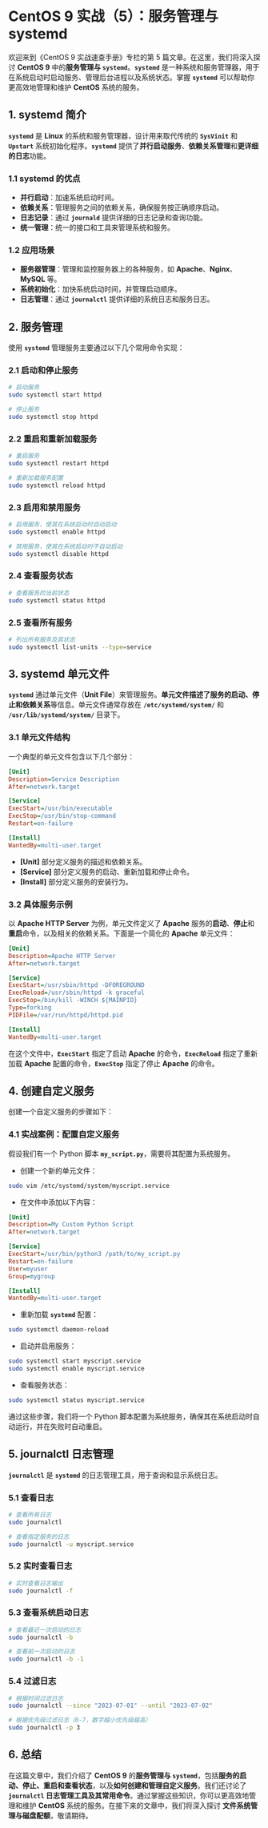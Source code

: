 # CentOS 9 实战（5）：服务管理与 systemd

欢迎来到《CentOS 9 实战速查手册》专栏的第 5 篇文章。在这里，我们将深入探讨 **CentOS 9** 中的**服务管理与 `systemd`**。**`systemd`** 是一种系统和服务管理器，用于在系统启动时启动服务、管理后台进程以及系统状态。掌握 **`systemd`** 可以帮助你更高效地管理和维护 **CentOS** 系统的服务。

## 1. systemd 简介

**`systemd`** 是 **Linux** 的系统和服务管理器，设计用来取代传统的 **`SysVinit`** 和 **`Upstart`** 系统初始化程序。**`systemd`** 提供了**并行启动服务**、**依赖关系管理**和**更详细的日志**功能。

### 1.1 systemd 的优点

- **并行启动**：加速系统启动时间。
- **依赖关系**：管理服务之间的依赖关系，确保服务按正确顺序启动。
- **日志记录**：通过 **`journald`** 提供详细的日志记录和查询功能。
- **统一管理**：统一的接口和工具来管理系统和服务。

### 1.2 应用场景

- **服务器管理**：管理和监控服务器上的各种服务，如 **Apache**、**Nginx**、**MySQL** 等。
- **系统初始化**：加快系统启动时间，并管理启动顺序。
- **日志管理**：通过 **`journalctl`** 提供详细的系统日志和服务日志。

## 2. 服务管理

使用 **`systemd`** 管理服务主要通过以下几个常用命令实现：

### 2.1 启动和停止服务

```sh
# 启动服务
sudo systemctl start httpd

# 停止服务
sudo systemctl stop httpd
```

### 2.2 重启和重新加载服务

```sh
# 重启服务
sudo systemctl restart httpd

# 重新加载服务配置
sudo systemctl reload httpd
```

### 2.3 启用和禁用服务

```sh
# 启用服务，使其在系统启动时自动启动
sudo systemctl enable httpd

# 禁用服务，使其在系统启动时不自动启动
sudo systemctl disable httpd
```

### 2.4 查看服务状态

```sh
# 查看服务的当前状态
sudo systemctl status httpd
```

### 2.5 查看所有服务

```sh
# 列出所有服务及其状态
sudo systemctl list-units --type=service
```

## 3. systemd 单元文件

**`systemd`** 通过单元文件（**Unit File**）来管理服务。**单元文件描述了服务的启动、停止和依赖关系**等信息。单元文件通常存放在 **`/etc/systemd/system/`** 和 **`/usr/lib/systemd/system/`** 目录下。

### 3.1 单元文件结构

一个典型的单元文件包含以下几个部分：

```ini
[Unit]
Description=Service Description
After=network.target

[Service]
ExecStart=/usr/bin/executable
ExecStop=/usr/bin/stop-command
Restart=on-failure

[Install]
WantedBy=multi-user.target
```

- **[Unit]** 部分定义服务的描述和依赖关系。
- **[Service]** 部分定义服务的启动、重新加载和停止命令。
- **[Install]** 部分定义服务的安装行为。

### 3.2 具体服务示例

以 **Apache HTTP Server** 为例，单元文件定义了 **Apache** 服务的**启动**、**停止**和**重启**命令，以及相关的依赖关系。下面是一个简化的 **Apache** 单元文件：

```ini
[Unit]
Description=Apache HTTP Server
After=network.target

[Service]
ExecStart=/usr/sbin/httpd -DFOREGROUND
ExecReload=/usr/sbin/httpd -k graceful
ExecStop=/bin/kill -WINCH ${MAINPID}
Type=forking
PIDFile=/var/run/httpd/httpd.pid

[Install]
WantedBy=multi-user.target
```

在这个文件中，**`ExecStart`** 指定了启动 **Apache** 的命令，**`ExecReload`** 指定了重新加载 **Apache** 配置的命令，**`ExecStop`** 指定了停止 **Apache** 的命令。

## 4. 创建自定义服务

创建一个自定义服务的步骤如下：

### 4.1 实战案例：配置自定义服务

假设我们有一个 Python 脚本 **`my_script.py`**，需要将其配置为系统服务。

- 创建一个新的单元文件：

```sh
sudo vim /etc/systemd/system/myscript.service
```

- 在文件中添加以下内容：

```ini
[Unit]
Description=My Custom Python Script
After=network.target

[Service]
ExecStart=/usr/bin/python3 /path/to/my_script.py
Restart=on-failure
User=myuser
Group=mygroup

[Install]
WantedBy=multi-user.target
```

- 重新加载 **`systemd`** 配置：

```sh
sudo systemctl daemon-reload
```

- 启动并启用服务：

```sh
sudo systemctl start myscript.service
sudo systemctl enable myscript.service
```

- 查看服务状态：

```sh
sudo systemctl status myscript.service
```

通过这些步骤，我们将一个 Python 脚本配置为系统服务，确保其在系统启动时自动运行，并在失败时自动重启。

## 5. journalctl 日志管理

**`journalctl`** 是 **`systemd`** 的日志管理工具，用于查询和显示系统日志。

### 5.1 查看日志

```sh
# 查看所有日志
sudo journalctl

# 查看指定服务的日志
sudo journalctl -u myscript.service
```

### 5.2 实时查看日志

```sh
# 实时查看日志输出
sudo journalctl -f
```

### 5.3 查看系统启动日志

```sh
# 查看最近一次启动的日志
sudo journalctl -b

# 查看前一次启动的日志
sudo journalctl -b -1
```

### 5.4 过滤日志

```sh
# 根据时间过滤日志
sudo journalctl --since "2023-07-01" --until "2023-07-02"

# 根据优先级过滤日志（0-7，数字越小优先级越高）
sudo journalctl -p 3
```

## 6. 总结

在这篇文章中，我们介绍了 **CentOS 9** 的**服务管理与 `systemd`**，包括**服务的启动、停止、重启和查看状态**，以及**如何创建和管理自定义服务**。我们还讨论了 **`journalctl` 日志管理工具及其常用命令**。通过掌握这些知识，你可以更高效地管理和维护 **CentOS** 系统的服务。在接下来的文章中，我们将深入探讨 **文件系统管理与磁盘配额**，敬请期待。
